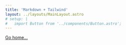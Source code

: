 ```yaml
---
title: 'Markdown + Tailwind'
layout: ../layouts/MainLayout.astro
# setup: |
#   import Button from '../components/Button.astro';
---
```


<div class="grid place-items-center h-screen content-center">
    <!-- <Button>Tailwind Button in Markdown!</Button> -->
    <a href="/" class="p-4 underline">Go home...</a>
</div>
